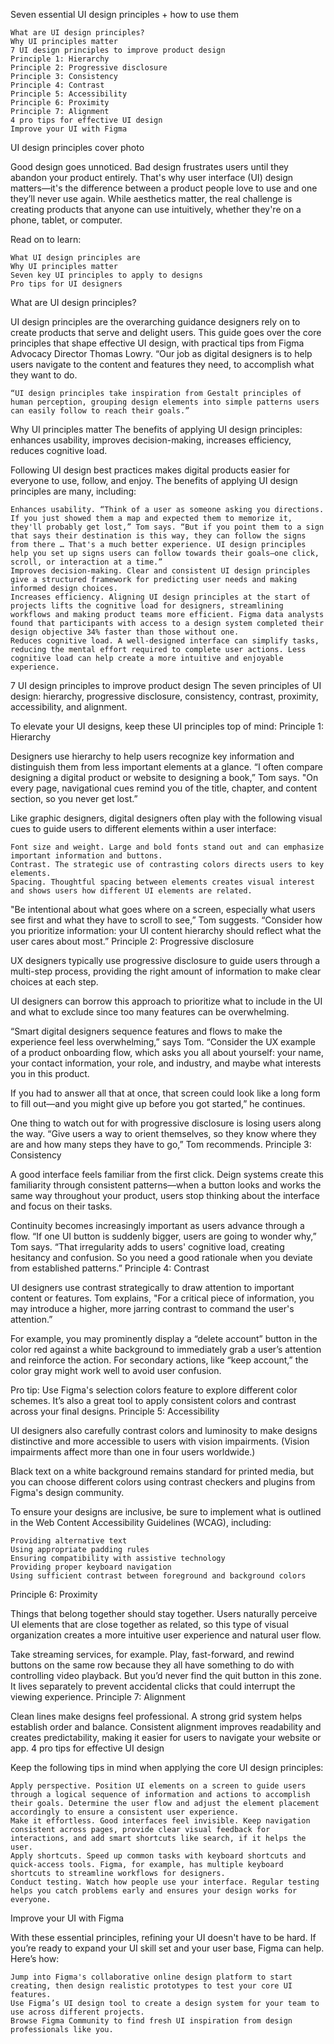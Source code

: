 Seven essential UI design principles + how to use them

    What are UI design principles?
    Why UI principles matter
    7 UI design principles to improve product design
    Principle 1: Hierarchy
    Principle 2: Progressive disclosure
    Principle 3: Consistency
    Principle 4: Contrast
    Principle 5: Accessibility
    Principle 6: Proximity
    Principle 7: Alignment
    4 pro tips for effective UI design
    Improve your UI with Figma

UI design principles cover photo

Good design goes unnoticed. Bad design frustrates users until they abandon your product entirely. That's why user interface (UI) design matters—it's the difference between a product people love to use and one they’ll never use again. While aesthetics matter, the real challenge is creating products that anyone can use intuitively, whether they're on a phone, tablet, or computer.

Read on to learn:

    What UI design principles are
    Why UI principles matter
    Seven key UI principles to apply to designs
    Pro tips for UI designers

What are UI design principles?

UI design principles are the overarching guidance designers rely on to create products that serve and delight users. This guide goes over the core principles that shape effective UI design, with practical tips from Figma Advocacy Director Thomas Lowry. “Our job as digital designers is to help users navigate to the content and features they need, to accomplish what they want to do.

    “UI design principles take inspiration from Gestalt principles of human perception, grouping design elements into simple patterns users can easily follow to reach their goals.”

Why UI principles matter
The benefits of applying UI design principles: enhances usability, improves decision-making, increases efficiency, reduces cognitive load.

Following UI design best practices makes digital products easier for everyone to use, follow, and enjoy. The benefits of applying UI design principles are many, including:

    Enhances usability. “Think of a user as someone asking you directions. If you just showed them a map and expected them to memorize it, they'll probably get lost,” Tom says. “But if you point them to a sign that says their destination is this way, they can follow the signs from there … That's a much better experience. UI design principles help you set up signs users can follow towards their goals—one click, scroll, or interaction at a time.”
    Improves decision-making. Clear and consistent UI design principles give a structured framework for predicting user needs and making informed design choices.
    Increases efficiency. Aligning UI design principles at the start of projects lifts the cognitive load for designers, streamlining workflows and making product teams more efficient. Figma data analysts found that participants with access to a design system completed their design objective 34% faster than those without one.
    Reduces cognitive load. A well-designed interface can simplify tasks, reducing the mental effort required to complete user actions. Less cognitive load can help create a more intuitive and enjoyable experience.

7 UI design principles to improve product design
The seven principles of UI design: hierarchy, progressive disclosure, consistency, contrast, proximity, accessibility, and alignment.

To elevate your UI designs, keep these UI principles top of mind:
Principle 1: Hierarchy

Designers use hierarchy to help users recognize key information and distinguish them from less important elements at a glance. “I often compare designing a digital product or website to designing a book,” Tom says. "On every page, navigational cues remind you of the title, chapter, and content section, so you never get lost.”

Like graphic designers, digital designers often play with the following visual cues to guide users to different elements within a user interface:

    Font size and weight. Large and bold fonts stand out and can emphasize important information and buttons.
    Contrast. The strategic use of contrasting colors directs users to key elements.
    Spacing. Thoughtful spacing between elements creates visual interest and shows users how different UI elements are related.

"Be intentional about what goes where on a screen, especially what users see first and what they have to scroll to see,” Tom suggests. “Consider how you prioritize information: your UI content hierarchy should reflect what the user cares about most.”
Principle 2: Progressive disclosure

UX designers typically use progressive disclosure to guide users through a multi-step process, providing the right amount of information to make clear choices at each step.

UI designers can borrow this approach to prioritize what to include in the UI and what to exclude since too many features can be overwhelming.

“Smart digital designers sequence features and flows to make the experience feel less overwhelming,” says Tom. “Consider the UX example of a product onboarding flow, which asks you all about yourself: your name, your contact information, your role, and industry, and maybe what interests you in this product.

If you had to answer all that at once, that screen could look like a long form to fill out—and you might give up before you got started,” he continues.

One thing to watch out for with progressive disclosure is losing users along the way. “Give users a way to orient themselves, so they know where they are and how many steps they have to go,” Tom recommends.
Principle 3: Consistency

A good interface feels familiar from the first click. Deign systems create this familiarity through consistent patterns—when a button looks and works the same way throughout your product, users stop thinking about the interface and focus on their tasks.

Continuity becomes increasingly important as users advance through a flow. “If one UI button is suddenly bigger, users are going to wonder why,” Tom says. “That irregularity adds to users' cognitive load, creating hesitancy and confusion. So you need a good rationale when you deviate from established patterns.”
Principle 4: Contrast

UI designers use contrast strategically to draw attention to important content or features. Tom explains, "For a critical piece of information, you may introduce a higher, more jarring contrast to command the user's attention.”

For example, you may prominently display a “delete account” button in the color red against a white background to immediately grab a user’s attention and reinforce the action. For secondary actions, like “keep account,” the color gray might work well to avoid user confusion.

Pro tip: Use Figma's selection colors feature to explore different color schemes. It’s also a great tool to apply consistent colors and contrast across your final designs.
Principle 5: Accessibility

UI designers also carefully contrast colors and luminosity to make designs distinctive and more accessible to users with vision impairments. (Vision impairments affect more than one in four users worldwide.)

Black text on a white background remains standard for printed media, but you can choose different colors using contrast checkers and plugins from Figma's design community.

To ensure your designs are inclusive, be sure to implement what is outlined in the Web Content Accessibility Guidelines (WCAG), including:

    Providing alternative text
    Using appropriate padding rules
    Ensuring compatibility with assistive technology
    Providing proper keyboard navigation
    Using sufficient contrast between foreground and background colors

Principle 6: Proximity

Things that belong together should stay together. Users naturally perceive UI elements that are close together as related, so this type of visual organization creates a more intuitive user experience and natural user flow.

Take streaming services, for example. Play, fast-forward, and rewind buttons on the same row because they all have something to do with controlling video playback. But you’d never find the quit button in this zone. It lives separately to prevent accidental clicks that could interrupt the viewing experience.
Principle 7: Alignment

Clean lines make designs feel professional. A strong grid system helps establish order and balance. Consistent alignment improves readability and creates predictability, making it easier for users to navigate your website or app.
4 pro tips for effective UI design

Keep the following tips in mind when applying the core UI design principles:

    Apply perspective. Position UI elements on a screen to guide users through a logical sequence of information and actions to accomplish their goals. Determine the user flow and adjust the element placement accordingly to ensure a consistent user experience.
    Make it effortless. Good interfaces feel invisible. Keep navigation consistent across pages, provide clear visual feedback for interactions, and add smart shortcuts like search, if it helps the user.
    Apply shortcuts. Speed up common tasks with keyboard shortcuts and quick-access tools. Figma, for example, has multiple keyboard shortcuts to streamline workflows for designers.
    Conduct testing. Watch how people use your interface. Regular testing helps you catch problems early and ensures your design works for everyone.

Improve your UI with Figma

With these essential principles, refining your UI doesn't have to be hard. If you’re ready to expand your UI skill set and your user base, Figma can help. Here’s how:

    Jump into Figma's collaborative online design platform to start creating, then design realistic prototypes to test your core UI features.
    Use Figma’s UI design tool to create a design system for your team to use across different projects.
    Browse Figma Community to find fresh UI inspiration from design professionals like you.
